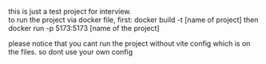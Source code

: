 this is just a test project for interview. <br />
to run the project via docker file, first:
docker build -t [name of project]
then 
docker run  -p 5173:5173 [name of the project]

please notice that you cant run the project without vite config which is on the files. so dont use your own config
